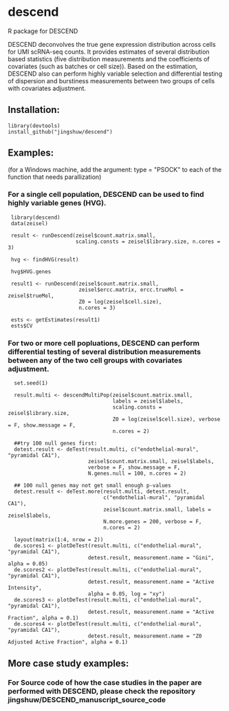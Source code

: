 # descend

R package for DESCEND

DESCEND deconvolves the true gene expression distribution across cells for UMI scRNA-seq counts. It provides estimates of several distribution based statistics (five distribution measurements and the coefficients of covariates (such as batches or cell size)). Based on the estimation, DESCEND also can perform highly variable selection and differential testing of dispersion and burstiness measurements between two groups of cells with covariates adjustment.

## Installation:

```{r eval = F}
library(devtools)
install_github("jingshuw/descend")
```

## Examples:
(for a Windows machine, add the argument: type = "PSOCK" to each of the function that needs parallization)


### For a single cell population, DESCEND can be used to find highly variable genes (HVG).

```{r eval = F}
 library(descend)
 data(zeisel)

 result <- runDescend(zeisel$count.matrix.small, 
                      scaling.consts = zeisel$library.size, n.cores = 3)

 hvg <- findHVG(result)

 hvg$HVG.genes
```

```{r eval = F}
 result1 <- runDescend(zeisel$count.matrix.small, 
                       zeisel$ercc.matrix, ercc.trueMol = zeisel$trueMol,
                       Z0 = log(zeisel$cell.size),
                       n.cores = 3)
 
 ests <- getEstimates(result1)
 ests$CV
```

### For two or more cell popluations, DESCEND can perform differential testing of several distribution measurements between any of the two cell groups with covariates adjustment.

```{r eval = F}
  set.seed(1)

  result.multi <- descendMultiPop(zeisel$count.matrix.small,
                                  labels = zeisel$labels,
                                  scaling.consts = zeisel$library.size,
                                  Z0 = log(zeisel$cell.size), verbose = F, show.message = F,
                                  n.cores = 2)

  ##try 100 null genes first:
  detest.result <- deTest(result.multi, c("endothelial-mural", "pyramidal CA1"),
                          zeisel$count.matrix.small, zeisel$labels,
                          verbose = F, show.message = F,
                          N.genes.null = 100, n.cores = 2)
  
  ## 100 null genes may not get small enough p-values
  detest.result <- deTest.more(result.multi, detest.result, 
                               c("endothelial-mural", "pyramidal CA1"),
                               zeisel$count.matrix.small, labels = zeisel$labels, 
                               N.more.genes = 200, verbose = F, 
                               n.cores = 2)
  
  layout(matrix(1:4, nrow = 2))
  de.scores1 <- plotDeTest(result.multi, c("endothelial-mural", "pyramidal CA1"),
                          detest.result, measurement.name = "Gini", alpha = 0.05)
  de.scores2 <- plotDeTest(result.multi, c("endothelial-mural", "pyramidal CA1"),
                          detest.result, measurement.name = "Active Intensity", 
                          alpha = 0.05, log = "xy")
  de.scores3 <- plotDeTest(result.multi, c("endothelial-mural", "pyramidal CA1"),
                          detest.result, measurement.name = "Active Fraction", alpha = 0.1)
  de.scores4 <- plotDeTest(result.multi, c("endothelial-mural", "pyramidal CA1"),
                          detest.result, measurement.name = "Z0 Adjusted Active Fraction", alpha = 0.1)
```

## More case study examples: 

### For Source code of how the case studies in the paper are performed with DESCEND, please check the repository jingshuw/DESCEND_manuscript_source_code
